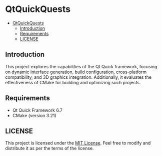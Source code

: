 # QtQuickQuests

- [QtQuickQuests](#qtquickquests)
  - [Introduction](#introduction)
  - [Requirements](#requirements)
  - [LICENSE](#license)

## Introduction
This project explores the capabilities of the Qt Quick framework, focusing on dynamic interface generation, build configuration, cross-platform compatibility, and 3D graphics integration. Additionally, it evaluates the effectiveness of CMake for building and optimizing such projects.

## Requirements
- Qt Quick Framework 6.7
- CMake (version 3.21)

## LICENSE
This project is licensed under the [MIT License](LICENSE). Feel free to modify and distribute it as per the terms of the license.